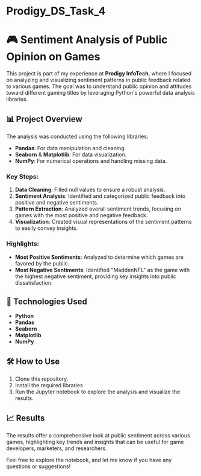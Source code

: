 # Prodigy_DS_Task_4


# 🎮 Sentiment Analysis of Public Opinion on Games

This project is part of my experience at **Prodigy InfoTech**, where I focused on analyzing and visualizing sentiment patterns in public feedback related to various games. 
The goal was to understand public opinion and attitudes toward different gaming titles by leveraging Python's powerful data analysis libraries.

## 📊 Project Overview

The analysis was conducted using the following libraries:
- **Pandas**: For data manipulation and cleaning.
- **Seaborn** & **Matplotlib**: For data visualization.
- **NumPy**: For numerical operations and handling missing data.

### Key Steps:
1. **Data Cleaning**: Filled null values to ensure a robust analysis.
2. **Sentiment Analysis**: Identified and categorized public feedback into positive and negative sentiments.
3. **Pattern Extraction**: Analyzed overall sentiment trends, focusing on games with the most positive and negative feedback.
4. **Visualization**: Created visual representations of the sentiment patterns to easily convey insights.

### Highlights:
- **Most Positive Sentiments**: Analyzed to determine which games are favored by the public.
- **Most Negative Sentiments**: Identified "MaddenNFL" as the game with the highest negative sentiment, providing key insights into public dissatisfaction.

## 🚀 Technologies Used
- **Python**
- **Pandas**
- **Seaborn**
- **Matplotlib**
- **NumPy**

## 🛠️ How to Use
1. Clone this repository.
2. Install the required libraries
3. Run the Jupyter notebook to explore the analysis and visualize the results.

## 📈 Results
The results offer a comprehensive look at public sentiment across various games, highlighting key trends and insights that can be useful for game developers, marketers, and researchers.

Feel free to explore the notebook, and let me know if you have any questions or suggestions!

